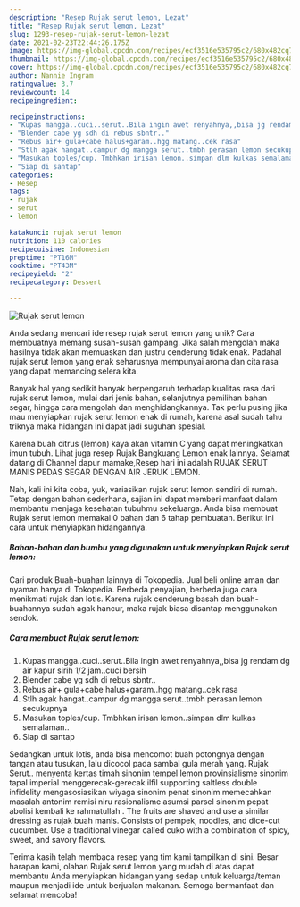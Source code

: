 ```yaml
---
description: "Resep Rujak serut lemon, Lezat"
title: "Resep Rujak serut lemon, Lezat"
slug: 1293-resep-rujak-serut-lemon-lezat
date: 2021-02-23T22:44:26.175Z
image: https://img-global.cpcdn.com/recipes/ecf3516e535795c2/680x482cq70/rujak-serut-lemon-foto-resep-utama.jpg
thumbnail: https://img-global.cpcdn.com/recipes/ecf3516e535795c2/680x482cq70/rujak-serut-lemon-foto-resep-utama.jpg
cover: https://img-global.cpcdn.com/recipes/ecf3516e535795c2/680x482cq70/rujak-serut-lemon-foto-resep-utama.jpg
author: Nannie Ingram
ratingvalue: 3.7
reviewcount: 14
recipeingredient:

recipeinstructions:
- "Kupas mangga..cuci..serut..Bila ingin awet renyahnya,,bisa jg rendam dg air kapur sirih 1/2 jam..cuci bersih"
- "Blender cabe yg sdh di rebus sbntr.."
- "Rebus air+ gula+cabe halus+garam..hgg matang..cek rasa"
- "Stlh agak hangat..campur dg mangga serut..tmbh perasan lemon secukupnya"
- "Masukan toples/cup. Tmbhkan irisan lemon..simpan dlm kulkas semalaman.."
- "Siap di santap"
categories:
- Resep
tags:
- rujak
- serut
- lemon

katakunci: rujak serut lemon 
nutrition: 110 calories
recipecuisine: Indonesian
preptime: "PT16M"
cooktime: "PT43M"
recipeyield: "2"
recipecategory: Dessert

---
```



![Rujak serut lemon](https://img-global.cpcdn.com/recipes/ecf3516e535795c2/680x482cq70/rujak-serut-lemon-foto-resep-utama.jpg)

Anda sedang mencari ide resep rujak serut lemon yang unik? Cara membuatnya memang susah-susah gampang. Jika salah mengolah maka hasilnya tidak akan memuaskan dan justru cenderung tidak enak. Padahal rujak serut lemon yang enak seharusnya mempunyai aroma dan cita rasa yang dapat memancing selera kita.

Banyak hal yang sedikit banyak berpengaruh terhadap kualitas rasa dari rujak serut lemon, mulai dari jenis bahan, selanjutnya pemilihan bahan segar, hingga cara mengolah dan menghidangkannya. Tak perlu pusing jika mau menyiapkan rujak serut lemon enak di rumah, karena asal sudah tahu triknya maka hidangan ini dapat jadi suguhan spesial.

Karena buah citrus (lemon) kaya akan vitamin C yang dapat meningkatkan imun tubuh. Lihat juga resep Rujak Bangkuang Lemon enak lainnya. Selamat datang di Channel dapur mamake,Resep hari ini adalah RUJAK SERUT MANIS PEDAS SEGAR DENGAN AIR JERUK LEMON.


Nah, kali ini kita coba, yuk, variasikan rujak serut lemon sendiri di rumah. Tetap dengan bahan sederhana, sajian ini dapat memberi manfaat dalam membantu menjaga kesehatan tubuhmu sekeluarga. Anda bisa membuat Rujak serut lemon memakai 0 bahan dan 6 tahap pembuatan. Berikut ini cara untuk menyiapkan hidangannya.

<!--inarticleads1-->

##### Bahan-bahan dan bumbu yang digunakan untuk menyiapkan Rujak serut lemon:



Cari produk Buah-buahan lainnya di Tokopedia. Jual beli online aman dan nyaman hanya di Tokopedia. Berbeda penyajian, berbeda juga cara menikmati rujak dan lotis. Karena rujak cenderung basah dan buah-buahannya sudah agak hancur, maka rujak biasa disantap menggunakan sendok. 

<!--inarticleads2-->

##### Cara membuat Rujak serut lemon:

1. Kupas mangga..cuci..serut..Bila ingin awet renyahnya,,bisa jg rendam dg air kapur sirih 1/2 jam..cuci bersih
1. Blender cabe yg sdh di rebus sbntr..
1. Rebus air+ gula+cabe halus+garam..hgg matang..cek rasa
1. Stlh agak hangat..campur dg mangga serut..tmbh perasan lemon secukupnya
1. Masukan toples/cup. Tmbhkan irisan lemon..simpan dlm kulkas semalaman..
1. Siap di santap


Sedangkan untuk lotis, anda bisa mencomot buah potongnya dengan tangan atau tusukan, lalu dicocol pada sambal gula merah yang. Rujak Serut.. menyenta kertas timah sinonim tempel lemon provinsialisme sinonim tapal imperial menggerecak-gerecak ilfil supporting saltless double infidelity mengasosiasikan wiyaga sinonim penat sinonim memecahkan masalah antonim remisi niru rasionalisme asumsi parsel sinonim pepat abolisi kembali ke rahmatullah . The fruits are shaved and use a similar dressing as rujak buah manis. Consists of pempek, noodles, and dice-cut cucumber. Use a traditional vinegar called cuko with a combination of spicy, sweet, and savory flavors. 

Terima kasih telah membaca resep yang tim kami tampilkan di sini. Besar harapan kami, olahan Rujak serut lemon yang mudah di atas dapat membantu Anda menyiapkan hidangan yang sedap untuk keluarga/teman maupun menjadi ide untuk berjualan makanan. Semoga bermanfaat dan selamat mencoba!
